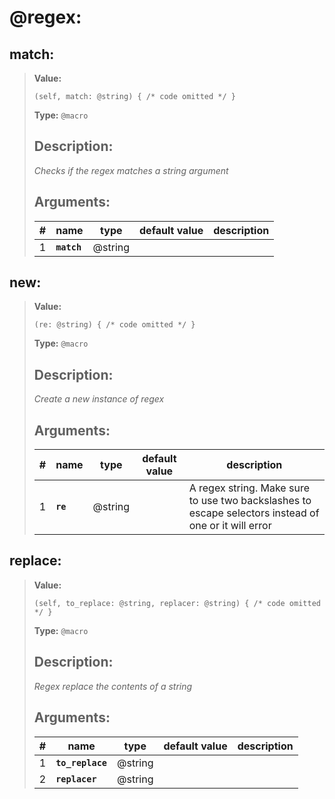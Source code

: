 
# **@regex**:

## **match**:

> **Value:**
>```spwn
>(self, match: @string) { /* code omitted */ }
>```
>**Type:** `@macro`
>## Description:
> _Checks if the regex matches a string argument_
>## Arguments:
>
>| # | name | type | default value | description |
>| - | ---- | ---- | ------------- | ----------- |
>| 1 | **`match`** | @string | | |
>

## **new**:

> **Value:**
>```spwn
>(re: @string) { /* code omitted */ }
>```
>**Type:** `@macro`
>## Description:
> _Create a new instance of regex_
>## Arguments:
>
>| # | name | type | default value | description |
>| - | ---- | ---- | ------------- | ----------- |
>| 1 | **`re`** | @string | |A regex string. Make sure to use two backslashes to escape selectors instead of one or it will error |
>

## **replace**:

> **Value:**
>```spwn
>(self, to_replace: @string, replacer: @string) { /* code omitted */ }
>```
>**Type:** `@macro`
>## Description:
> _Regex replace the contents of a string_
>## Arguments:
>
>| # | name | type | default value | description |
>| - | ---- | ---- | ------------- | ----------- |
>| 1 | **`to_replace`** | @string | | |
>| 2 | **`replacer`** | @string | | |
>
